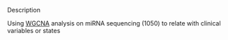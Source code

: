 Description

Using [WGCNA](https://labs.genetics.ucla.edu/horvath/CoexpressionNetwork/Rpackages/WGCNA/) analysis on miRNA sequencing (1050) to relate with clinical variables or states


